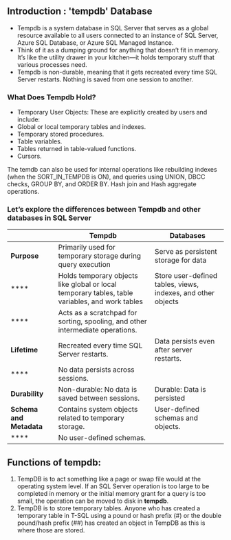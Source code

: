 ## Introduction : 'tempdb' Database

- Tempdb is a system database in SQL Server that serves as a global resource available to all users connected to an instance of SQL Server, Azure SQL Database, or Azure SQL Managed Instance.
- Think of it as a dumping ground for anything that doesn’t fit in memory. It’s like the utility drawer in your kitchen—it holds temporary stuff that various processes need.
- Tempdb is non-durable, meaning that it gets recreated every time SQL Server restarts. Nothing is saved from one session to another.

### What Does Tempdb Hold?
- Temporary User Objects: These are explicitly created by users and include:
- Global or local temporary tables and indexes.
- Temporary stored procedures.
- Table variables.
- Tables returned in table-valued functions.
- Cursors.

The temdb can also be used for internal operations like rebuilding indexes (when the SORT_IN_TEMPDB is ON), and queries using UNION, DBCC checks, GROUP BY, and ORDER BY. Hash join and Hash aggregate operations.

### Let’s explore the differences between Tempdb and other databases in SQL Server
|              | **Tempdb**                                                                                      | **Databases**                                                |
|-------------------------|-------------------------------------------------------------------------------------------------|--------------------------------------------------------------|
|**Purpose**                    | Primarily used for temporary storage during query execution                                     | Serve as persistent storage for data                         |
| ****                    | Holds temporary objects like global or local temporary tables, table variables, and work tables | Store user-defined tables, views, indexes, and other objects |
| ****                    | Acts as a scratchpad for sorting, spooling, and other intermediate operations.                  |                                                              |
| **Lifetime**            | Recreated every time SQL Server restarts.                                                       | Data persists even after server restarts.                    |
| ****                    | No data persists across sessions.                                                               |                                                              |
| **Durability**          | Non-durable: No data is saved between sessions.                                                 | Durable: Data is persisted                                   |
| **Schema and Metadata** | Contains system objects related to temporary storage.                                           | User-defined schemas and objects.                            |
| ****                    | No user-defined schemas.                                                                        |


## Functions of tempdb:

1. TempDB is to act something like a page or swap file would at the operating system level. If an SQL Server operation is too large to be completed in memory or the initial memory grant for a query is too small, the operation can be moved to disk in **tempdb**.
2. TempDB is to store temporary tables. Anyone who has created a temporary table in T-SQL using a pound or hash prefix (#) or the double pound/hash prefix (##) has created an object in TempDB as this is where those are stored.

